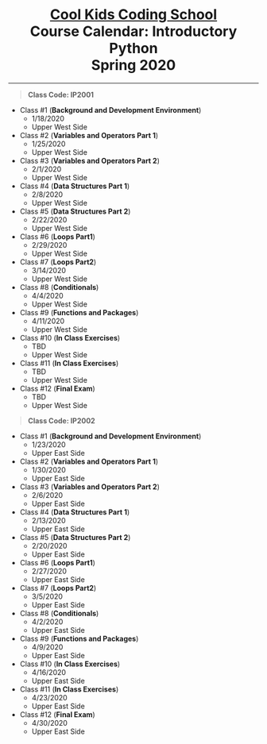 # <center>[**Cool Kids Coding School**](http://www.coolkidscodingschool.com)<br>Course Calendar: **Introductory Python**<br>  Spring 2020
---
> **Class Code: IP2001**
+ Class #1 (**Background and Development Environment**)
  + 1/18/2020
  + Upper West Side
+ Class #2 (**Variables and Operators Part 1**)
  + 1/25/2020
  + Upper West Side
+ Class #3 (**Variables and Operators Part 2**)
  + 2/1/2020
  + Upper West Side
+ Class #4 (**Data Structures Part 1**)
  + 2/8/2020
  + Upper West Side
+ Class #5 (**Data Structures Part 2**)
  + 2/22/2020
  + Upper West Side
+ Class #6 (**Loops Part1**)
  + 2/29/2020
  + Upper West Side
+ Class #7 (**Loops Part2**)
  + 3/14/2020
  + Upper West Side
+ Class #8 (**Conditionals**)
  + 4/4/2020
  + Upper West Side
+ Class #9 (**Functions and Packages**)
  + 4/11/2020
  + Upper West Side
+ Class #10 (**In Class Exercises**)
  + TBD
  + Upper West Side
+ Class #11 (**In Class Exercises**)
  + TBD
  + Upper West Side
+ Class #12 (**Final Exam**)
  + TBD
  + Upper West Side

> **Class Code: IP2002**
+ Class #1 (**Background and Development Environment**)
  + 1/23/2020
  + Upper East Side
+ Class #2 (**Variables and Operators Part 1**)
  + 1/30/2020
  + Upper East Side
+ Class #3 (**Variables and Operators Part 2**)
  + 2/6/2020
  + Upper East Side
+ Class #4 (**Data Structures Part 1**)
  + 2/13/2020
  + Upper East Side
+ Class #5 (**Data Structures Part 2**)
  + 2/20/2020
  + Upper East Side
+ Class #6 (**Loops Part1**)
  + 2/27/2020
  + Upper East Side
+ Class #7 (**Loops Part2**)
  + 3/5/2020
  + Upper East Side
+ Class #8 (**Conditionals**)
  + 4/2/2020
  + Upper East Side
+ Class #9 (**Functions and Packages**)
  + 4/9/2020
  + Upper East Side
+ Class #10 (**In Class Exercises**)
  + 4/16/2020
  + Upper East Side
+ Class #11 (**In Class Exercises**)
  + 4/23/2020
  + Upper East Side
+ Class #12 (**Final Exam**)
  + 4/30/2020
  + Upper East Side
